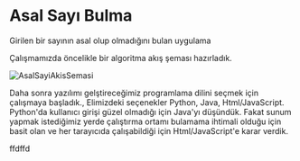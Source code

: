 # Asal Sayı Bulma
Girilen bir sayının asal olup olmadığını bulan uygulama

Çalışmamızda öncelikle bir algoritma akış şeması hazırladık.


![AsalSayiAkisSemasi](https://user-images.githubusercontent.com/93383609/139434632-60116f5f-8fc4-4589-9f09-044c9e982706.png)

Daha sonra yazılımı gelştireceğimiz programlama dilini seçmek için çalışmaya başladık.,
Elimizdeki seçenekler Python, Java, Html/JavaScript.
Python'da kullanıcı girişi güzel olmadığı için Java'yı düşündük. Fakat sunum yapmak istediğimiz yerde çalıştırma ortamı bulamama ihtimali olduğu için basit olan ve her tarayıcıda çalışabildiği için Html/JavaScript'e karar verdik.

ffdffd
